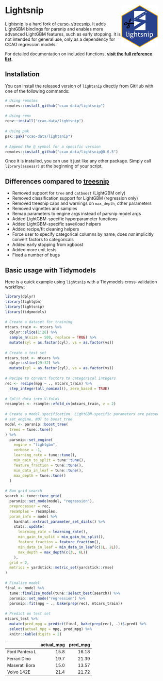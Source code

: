 
<!-- README.md is generated from README.Rmd. Please edit that file -->

# Lightsnip <a href='https://github.com/ccao-data/lightsnip'><img src='man/figures/logo.png' align="right" height="139" /></a>

Lightsnip is a hard fork of
[curso-r/treesnip](https://github.com/curso-r/treesnip). It adds
LightGBM bindings for parsnip and enables more advanced LightGBM
features, such as early stopping. It is not intended for general use,
only as a dependency for CCAO regression models.

For detailed documentation on included functions, [**visit the full
reference
list**](https://ccao-data.github.io/lightsnip/reference/index.html).

## Installation

You can install the released version of `lightsnip` directly from GitHub
with one of the following commands:

``` r
# Using remotes
remotes::install_github("ccao-data/lightsnip")

# Using renv
renv::install("ccao-data/lightsnip")

# Using pak
pak::pak("ccao-data/lightsnip")

# Append the @ symbol for a specific version
remotes::install_github("ccao-data/lightsnip@0.0.5")
```

Once it is installed, you can use it just like any other package. Simply
call `library(assessr)` at the beginning of your script.

## Differences compared to [treesnip](https://github.com/curso-r/treesnip)

- Removed support for `tree` and `catboost` (LightGBM only)
- Removed classification support for LightGBM (regression only)
- Removed treesnip caps and warnings on `max_depth`, other parameters
- Removed vignettes and samples
- Remap parameters to engine args instead of parsnip model args
- Added LightGBM-specific hyperparameter functions
- Added LightGBM-specific save/load helpers
- Added recipe/fit cleaning helpers
- Force user to specify categorical columns by name, does *not*
  implicitly convert factors to categoricals
- Added early stopping from xgboost
- Added more unit tests
- Fixed a number of bugs

## Basic usage with Tidymodels

Here is a quick example using `lightsnip` with a Tidymodels
cross-validation workflow:

``` r
library(dplyr)
library(lightgbm)
library(lightsnip)
library(tidymodels)

# Create a dataset for training
mtcars_train <- mtcars %>%
  dplyr::slice(1:28) %>%
  sample_n(size = 500, replace = TRUE) %>%
  mutate(cyl = as.factor(cyl), vs = as.factor(vs))

# Create a test set
mtcars_test <- mtcars %>%
  dplyr::slice(29:32) %>%
  mutate(cyl = as.factor(cyl), vs = as.factor(vs))

# Recipe to convert factors to categorical integers
rec <- recipe(mpg ~ ., mtcars_train) %>%
  step_integer(all_nominal(), zero_based = TRUE)

# Split data into V-folds
resamples <- rsample::vfold_cv(mtcars_train, v = 2)

# Create a model specification. LightGBM-specific parameters are passed to
# set_engine, NOT to boost_tree
model <- parsnip::boost_tree(
  trees = tune::tune()
) %>%
  parsnip::set_engine(
    engine = "lightgbm",
    verbose = -1,
    learning_rate = tune::tune(),
    min_gain_to_split = tune::tune(),
    feature_fraction = tune::tune(),
    min_data_in_leaf = tune::tune(),
    max_depth = tune::tune()
  )

# Run grid search
search <- tune::tune_grid(
  parsnip::set_mode(model, "regression"),
  preprocessor = rec,
  resamples = resamples,
  param_info = model %>%
    hardhat::extract_parameter_set_dials() %>%
    stats::update(
      learning_rate = learning_rate(),
      min_gain_to_split = min_gain_to_split(),
      feature_fraction = feature_fraction(),
      min_data_in_leaf = min_data_in_leaf(c(1L, 2L)),
      max_depth = max_depth(c(3L, 6L))
    ),
  grid = 2,
  metrics = yardstick::metric_set(yardstick::rmse)
)

# Finalize model
final <- model %>%
  tune::finalize_model(tune::select_best(search)) %>%
  parsnip::set_mode("regression") %>%
  parsnip::fit(mpg ~ ., bake(prep(rec), mtcars_train))

# Predict on test set
mtcars_test %>%
  mutate(pred_mpg = predict(final, bake(prep(rec), .))$.pred) %>%
  select(actual_mpg = mpg, pred_mpg) %>%
  knitr::kable(digits = 2)
```

|                | actual_mpg | pred_mpg |
|:---------------|-----------:|---------:|
| Ford Pantera L |       15.8 |    16.18 |
| Ferrari Dino   |       19.7 |    21.39 |
| Maserati Bora  |       15.0 |    13.57 |
| Volvo 142E     |       21.4 |    21.72 |
